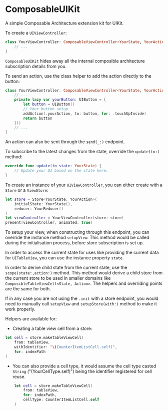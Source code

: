 # ComposableUIKit

A simple Composable Architecture extension kit for UIKit.

To create a `UIViewController`:

```swift
class YourViewController: ComposableViewController<YourState, YourAction> {
    // ...
}
```

`ComposableUIKit` hides away all the internal composible architecture subscription details from you.

To send an action, use the class helper to add the action directly to the button:

```swift
class YourViewController: ComposableViewController<YourState, YourAction> {
    // ...
    private lazy var yourButton: UIButton = {
        let button = UIButton()
        // Your button setup
        addAction(.yourAction, to: button, for: .touchUpInside)
        return button
    }()
    // ...
}
```

An action can also be sent through the `send(_:)` endpoint.

To subscribe to the latest changes from the state, override the `update(to:)` method:

```swift
override func update(to state: YourState) {
    // Update your UI based on the state here.
}
```

To create an instance of your `UIViewController`, you can either create with a `Store` or a `ViewStore`:

```swift
let store = Store<YourState, YourAction>(
    initialState: YourState(),
    reducer: YourReducer()
)
let viewController = YourViewController(store: store)
present(viewController, animated: true)
```

To setup your view, when constructing through this endpoint, you can override the instance method `setupView`. This method would be called during the initialisation process, before store subscription is set up. 

In order to access the current state for uses like providing the current data for `UITableView`, you can use the instance property `state`.

In order to derive child state from the current state, use the `scope(state:,action:)` method. This method would derive a child store from the current store to be used in smaller domains like `ComposibleTableViewCell<State, Action>`. The helpers and overriding points are the same for both.

If in any case you are not using the `.init` with a store endpoint, you would need to manually call `setupView` and `setupStore(with:)` method to make it work properly.

Helpers are available for:

- Creating a table view cell from a store:

```swift
let cell = store.makeTableViewCell(
    from: tableView,
    withIdentifier: "\(CounterItemListCell.self)",
    for: indexPath
)
```

- You can also provide a cell type, it would assume the cell type casted `String` ("\(YourCellType.self)") being the identifier registered for cell reuse.

```swift
    let cell = store.makeTableViewCell(
        from: tableView,
        for: indexPath,
        cellType: CounterItemListCell.self
    )
```
